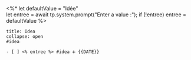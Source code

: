 <%*
let defaultValue = "Idée"  
let entree = await tp.system.prompt("Enter a value :");
if (!entree) entree = defaultValue
%>

`````ad-attention
title: Idea
collapse: open
#idea 

- [ ] <% entree %> #idea ➕ {{DATE}} 

`````
